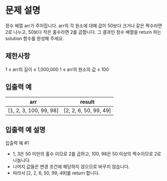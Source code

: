 # 문제 설명
정수 배열 arr가 주어집니다. arr의 각 원소에 대해 값이 50보다 크거나 같은 짝수라면 2로 나누고, 50보다 작은 홀수라면 2를 곱합니다. 그 결과인 정수 배열을 return 하는 solution 함수를 완성해 주세요.

## 제한사항
1 ≤ arr의 길이 ≤ 1,000,000
1 ≤ arr의 원소의 값 ≤ 100
## 입출력 예
|arr|result|
|------|---|
|[1, 2, 3, 100, 99, 98]|[2, 2, 6, 50, 99, 49]|
## 입출력 예 설명
입출력 예 #1

- 1, 3은 50 미만의 홀수 이므로 2를 곱하고, 100, 98은 50 이상의 짝수이므로 2로 나눕니다.
- 나머지 값들은 변경 조건에 해당하지 않으므로 바꾸지 않습니다.
- 따라서 [2, 2, 6, 50, 99, 49]를 return 합니다.